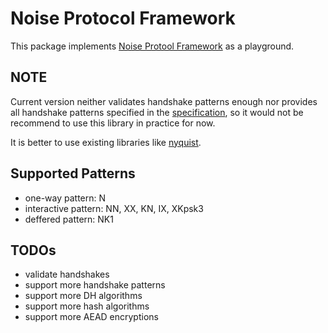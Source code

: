 # Noise Protocol Framework

This package implements [Noise Protool Framework](https://noiseprotocol.org/noise.html) as a playground.

## NOTE

Current version neither validates handshake patterns enough nor provides all handshake patterns specified in the [specification](https://noiseprotocol.org/noise.html), so it would not be recommend to use this library in practice for now.

It is better to use existing libraries like [nyquist](https://github.com/Yawning/nyquist).

## Supported Patterns

- one-way pattern: N
- interactive pattern: NN, XX, KN, IX, XKpsk3
- deffered pattern: NK1

## TODOs

- validate handshakes
- support more handshake patterns
- support more DH algorithms
- support more hash algorithms
- support more AEAD encryptions
